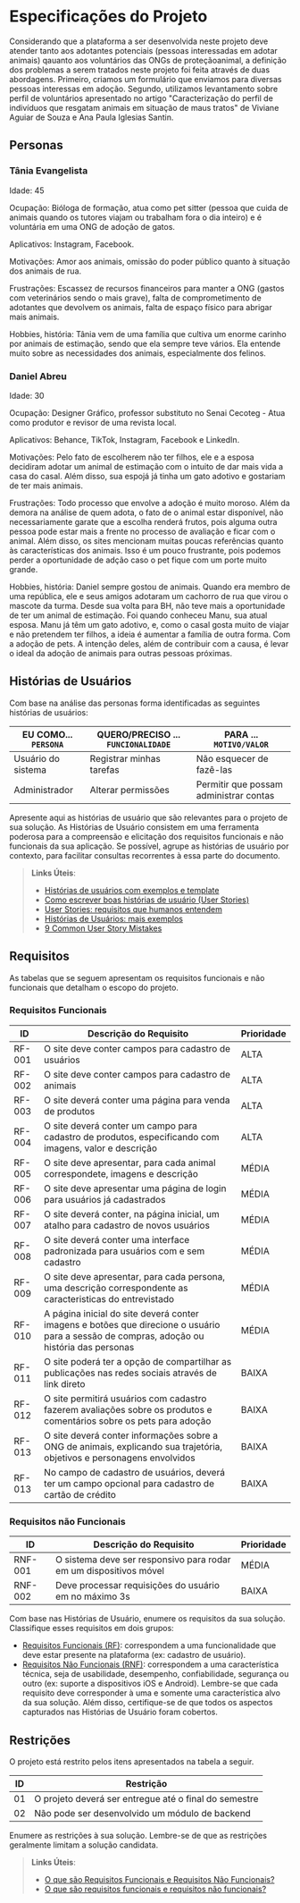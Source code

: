 # Especificações do Projeto

Considerando que a plataforma a ser desenvolvida neste projeto deve atender tanto aos adotantes potenciais (pessoas interessadas em adotar animais) qauanto aos voluntários das ONGs de proteçãoanimal,
a definição dos problemas a serem tratados neste projeto foi feita através de duas abordagens. Primeiro, criamos um formulário que enviamos para diversas pessoas interessas em adoção. Segundo, utilizamos levantamento sobre perfil de voluntários apresentado no artigo "Caracterização do perfil de indivíduos que resgatam animais em situação de maus tratos" de Viviane Aguiar de Souza e Ana Paula Iglesias Santin.

## Personas

### Tânia Evangelista

Idade: 45

Ocupação: Bióloga de formação, atua como pet sitter (pessoa que cuida de animais quando os tutores viajam ou trabalham fora o dia inteiro) e é voluntária em uma ONG de adoção de gatos.

Aplicativos: Instagram, Facebook.

Motivações: Amor aos animais, omissão do poder público quanto à situação dos animais de rua.

Frustrações: Escassez de recursos financeiros para manter a ONG (gastos com veterinários sendo o mais grave), falta de comprometimento de adotantes que devolvem os animais, falta de espaço físico para abrigar mais animais.

Hobbies, história: Tânia vem de uma família que cultiva um enorme carinho por animais de estimação, sendo que ela sempre teve vários. Ela entende muito sobre as necessidades dos animais, especialmente dos felinos.

### Daniel Abreu
Idade: 30

Ocupação: Designer Gráfico, professor substituto no Senai Cecoteg - Atua como produtor e revisor de uma revista local.

Aplicativos: Behance, TikTok, Instagram, Facebook e LinkedIn.

Motivações: Pelo fato de escolherem não ter filhos, ele e a esposa decidiram adotar um animal de estimação com o intuito de dar mais vida a casa do casal. Além disso, sua espojá já tinha um gato adotivo e gostariam de ter mais animais. 

Frustrações: Todo processo que envolve a adoção é muito moroso. Além da demora na análise de quem adota, o fato de o animal estar disponível, não necessariamente garate que a escolha renderá frutos, pois alguma outra pessoa pode estar mais a frente no processo de avaliação e ficar com o animal. Além disso, os sites mencionam muitas poucas referências quanto às características dos animais. Isso é um pouco frustrante, pois podemos perder a oportunidade de adção caso o pet fique com um porte muito grande. 

Hobbies, história: Daniel sempre gostou de animais. Quando era membro de uma república, ele e seus amigos adotaram um cachorro de rua que virou o mascote da turma. Desde sua volta para BH, não teve mais a oportunidade de ter um animal de estimação. Foi quando conheceu Manu, sua atual esposa. Manu já têm um gato adotivo, e, como o casal gosta muito de viajar e não pretendem ter filhos, a ideia é aumentar a família de outra forma. Com a adoção de pets. A intenção deles, além de contribuir com a causa, é levar o ideal da adoção de animais para outras pessoas próximas.

## Histórias de Usuários

Com base na análise das personas forma identificadas as seguintes histórias de usuários:

|EU COMO... `PERSONA`| QUERO/PRECISO ... `FUNCIONALIDADE` |PARA ... `MOTIVO/VALOR`                 |
|--------------------|------------------------------------|----------------------------------------|
|Usuário do sistema  | Registrar minhas tarefas           | Não esquecer de fazê-las               |
|Administrador       | Alterar permissões                 | Permitir que possam administrar contas |

Apresente aqui as histórias de usuário que são relevantes para o projeto de sua solução. As Histórias de Usuário consistem em uma ferramenta poderosa para a compreensão e elicitação dos requisitos funcionais e não funcionais da sua aplicação. Se possível, agrupe as histórias de usuário por contexto, para facilitar consultas recorrentes à essa parte do documento.

> **Links Úteis**:
> - [Histórias de usuários com exemplos e template](https://www.atlassian.com/br/agile/project-management/user-stories)
> - [Como escrever boas histórias de usuário (User Stories)](https://medium.com/vertice/como-escrever-boas-users-stories-hist%C3%B3rias-de-usu%C3%A1rios-b29c75043fac)
> - [User Stories: requisitos que humanos entendem](https://www.luiztools.com.br/post/user-stories-descricao-de-requisitos-que-humanos-entendem/)
> - [Histórias de Usuários: mais exemplos](https://www.reqview.com/doc/user-stories-example.html)
> - [9 Common User Story Mistakes](https://airfocus.com/blog/user-story-mistakes/)

## Requisitos

As tabelas que se seguem apresentam os requisitos funcionais e não funcionais que detalham o escopo do projeto.

### Requisitos Funcionais

|ID    | Descrição do Requisito  | Prioridade |
|------|-----------------------------------------|----|
|RF-001| O site deve conter campos para cadastro de usuários | ALTA | 
|RF-002| O site deve conter campos para cadastro de animais   | ALTA |
|RF-003| O site deverá conter uma página para venda de produtos | ALTA |
|RF-004| O site deverá conter um campo para cadastro de produtos, especificando com imagens, valor e descrição | ALTA |
|RF-005| O site deve apresentar, para cada animal correspondete, imagens e descrição | MÉDIA |
|RF-006| O site deve apresentar uma página de login para usuários já cadastrados | MÉDIA |
|RF-007| O site deverá conter, na página inicial, um atalho para cadastro de novos usuários | MÉDIA |
|RF-008| O site deverá conter uma interface padronizada para usuários com e sem cadastro | MÉDIA |
|RF-009| O site deve apresentar, para cada persona, uma descrição correspondente as caracteristicas do entrevistado | MÉDIA |
|RF-010| A página inicial do site deverá conter imagens e botões que direcione o usuário para a sessão de compras, adoção ou história das personas | MÉDIA |
|RF-011| O site poderá ter a opção de compartilhar as publicações nas redes sociais através de link direto | BAIXA |
|RF-012| O site permitirá usuários com cadastro fazerem avaliações sobre os produtos e comentários sobre os pets para adoção | BAIXA |
|RF-013| O site deverá conter informações sobre a ONG de animais, explicando sua trajetória, objetivos e personagens envolvidos | BAIXA |
|RF-013| No campo de cadastro de usuários, deverá ter um campo opcional para cadastro de cartão de crédito | BAIXA |



### Requisitos não Funcionais

|ID     | Descrição do Requisito  |Prioridade |
|-------|-------------------------|----|
|RNF-001| O sistema deve ser responsivo para rodar em um dispositivos móvel | MÉDIA | 
|RNF-002| Deve processar requisições do usuário em no máximo 3s |  BAIXA | 

Com base nas Histórias de Usuário, enumere os requisitos da sua solução. Classifique esses requisitos em dois grupos:

- [Requisitos Funcionais
 (RF)](https://pt.wikipedia.org/wiki/Requisito_funcional):
 correspondem a uma funcionalidade que deve estar presente na
  plataforma (ex: cadastro de usuário).
- [Requisitos Não Funcionais
  (RNF)](https://pt.wikipedia.org/wiki/Requisito_n%C3%A3o_funcional):
  correspondem a uma característica técnica, seja de usabilidade,
  desempenho, confiabilidade, segurança ou outro (ex: suporte a
  dispositivos iOS e Android).
Lembre-se que cada requisito deve corresponder à uma e somente uma
característica alvo da sua solução. Além disso, certifique-se de que
todos os aspectos capturados nas Histórias de Usuário foram cobertos.

## Restrições

O projeto está restrito pelos itens apresentados na tabela a seguir.

|ID| Restrição                                             |
|--|-------------------------------------------------------|
|01| O projeto deverá ser entregue até o final do semestre |
|02| Não pode ser desenvolvido um módulo de backend        |


Enumere as restrições à sua solução. Lembre-se de que as restrições geralmente limitam a solução candidata.

> **Links Úteis**:
> - [O que são Requisitos Funcionais e Requisitos Não Funcionais?](https://codificar.com.br/requisitos-funcionais-nao-funcionais/)
> - [O que são requisitos funcionais e requisitos não funcionais?](https://analisederequisitos.com.br/requisitos-funcionais-e-requisitos-nao-funcionais-o-que-sao/)
